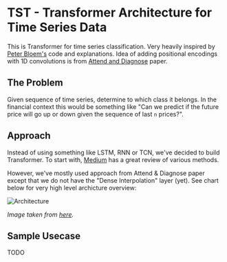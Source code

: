 # TST - Transformer Architecture for Time Series Data

This is Transformer for time series classification. Very heavily inspired by [Peter Bloem's](http://peterbloem.nl/blog/transformers) code and explanations. Idea of adding positional encodings with 1D convolutions is from [Attend and Diagnose](https://arxiv.org/abs/1711.03905) paper.

## The Problem
Given sequence of time series, determine to which class it belongs. In the financial context this would be something like "Can we predict if the future price will go up or down given the sequence of last `n` prices?".

## Approach
Instead of using something like LSTM, RNN or TCN, we've decided to build Transformer. To start with, [Medium](https://towardsdatascience.com/attention-for-time-series-classification-and-forecasting-261723e0006d) has a great review of various methods.

However, we've mostly used approach from Attend & Diagnose paper except that we do not have the "Dense Interpolation" layer (yet). See chart below for very high level archicture overview:

![Architecture](https://miro.medium.com/max/1400/1*eZQZel7w-Ukp7oOtXuocJg.png)

_Image taken from [here](https://towardsdatascience.com/attention-for-time-series-classification-and-forecasting-261723e0006d)._

## Sample Usecase
TODO
